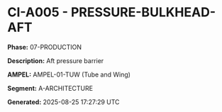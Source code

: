 # CI-A005 - PRESSURE-BULKHEAD-AFT

**Phase:** 07-PRODUCTION

**Description:** Aft pressure barrier

**AMPEL:** AMPEL-01-TUW (Tube and Wing)

**Segment:** A-ARCHITECTURE

**Generated:** 2025-08-25 17:27:29 UTC
